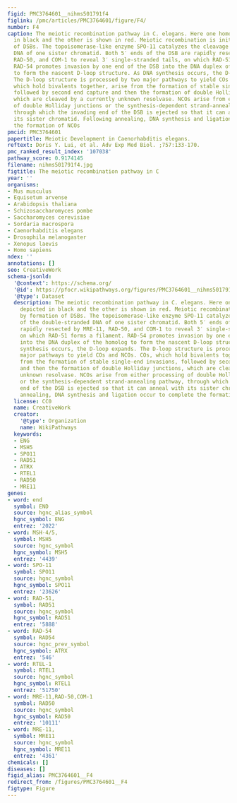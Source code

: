 ```yaml
---
figid: PMC3764601__nihms501791f4
figlink: /pmc/articles/PMC3764601/figure/F4/
number: F4
caption: The meiotic recombination pathway in C. elegans. Here one homolog is depicted
  in black and the other is shown in red. Meiotic recombination is initiated by formation
  of DSBs. The topoisomerase-like enzyme SPO-11 catalyzes the cleavage of the double-stranded
  DNA of one sister chromatid. Both 5′ ends of the DSB are rapidly resected by MRE-11,
  RAD-50, and COM-1 to reveal 3′ single-stranded tails, on which RAD-51 forms a filament.
  RAD-54 promotes invasion by one end of the DSB into the DNA duplex of the homolog
  to form the nascent D-loop structure. As DNA synthesis occurs, the D-loop expands.
  The D-loop structure is processed by two major pathways to yield COs and NCOs. COs,
  which hold bivalents together, arise from the formation of stable single-end invasions,
  followed by second end capture and then the formation of double Holliday junctions,
  which are cleaved by a currently unknown resolvase. NCOs arise from either processing
  of double Holliday junctions or the synthesis-dependent strand-annealing pathway,
  through which the invading end of the DSB is ejected so that it can anneal with
  its sister chromatid. Following annealing, DNA synthesis and ligation occur to complete
  the formation of NCOs
pmcid: PMC3764601
papertitle: Meiotic Development in Caenorhabditis elegans.
reftext: Doris Y. Lui, et al. Adv Exp Med Biol. ;757:133-170.
pmc_ranked_result_index: '107038'
pathway_score: 0.9174145
filename: nihms501791f4.jpg
figtitle: The meiotic recombination pathway in C
year: ''
organisms:
- Mus musculus
- Equisetum arvense
- Arabidopsis thaliana
- Schizosaccharomyces pombe
- Saccharomyces cerevisiae
- Sordaria macrospora
- Caenorhabditis elegans
- Drosophila melanogaster
- Xenopus laevis
- Homo sapiens
ndex: ''
annotations: []
seo: CreativeWork
schema-jsonld:
  '@context': https://schema.org/
  '@id': https://pfocr.wikipathways.org/figures/PMC3764601__nihms501791f4.html
  '@type': Dataset
  description: The meiotic recombination pathway in C. elegans. Here one homolog is
    depicted in black and the other is shown in red. Meiotic recombination is initiated
    by formation of DSBs. The topoisomerase-like enzyme SPO-11 catalyzes the cleavage
    of the double-stranded DNA of one sister chromatid. Both 5′ ends of the DSB are
    rapidly resected by MRE-11, RAD-50, and COM-1 to reveal 3′ single-stranded tails,
    on which RAD-51 forms a filament. RAD-54 promotes invasion by one end of the DSB
    into the DNA duplex of the homolog to form the nascent D-loop structure. As DNA
    synthesis occurs, the D-loop expands. The D-loop structure is processed by two
    major pathways to yield COs and NCOs. COs, which hold bivalents together, arise
    from the formation of stable single-end invasions, followed by second end capture
    and then the formation of double Holliday junctions, which are cleaved by a currently
    unknown resolvase. NCOs arise from either processing of double Holliday junctions
    or the synthesis-dependent strand-annealing pathway, through which the invading
    end of the DSB is ejected so that it can anneal with its sister chromatid. Following
    annealing, DNA synthesis and ligation occur to complete the formation of NCOs
  license: CC0
  name: CreativeWork
  creator:
    '@type': Organization
    name: WikiPathways
  keywords:
  - ENG
  - MSH5
  - SPO11
  - RAD51
  - ATRX
  - RTEL1
  - RAD50
  - MRE11
genes:
- word: end
  symbol: END
  source: hgnc_alias_symbol
  hgnc_symbol: ENG
  entrez: '2022'
- word: MSH-4/5,
  symbol: MSH5
  source: hgnc_symbol
  hgnc_symbol: MSH5
  entrez: '4439'
- word: SPO-11
  symbol: SPO11
  source: hgnc_symbol
  hgnc_symbol: SPO11
  entrez: '23626'
- word: RAD-51,
  symbol: RAD51
  source: hgnc_symbol
  hgnc_symbol: RAD51
  entrez: '5888'
- word: RAD-54
  symbol: RAD54
  source: hgnc_prev_symbol
  hgnc_symbol: ATRX
  entrez: '546'
- word: RTEL-1
  symbol: RTEL1
  source: hgnc_symbol
  hgnc_symbol: RTEL1
  entrez: '51750'
- word: MRE-11,RAD-50,COM-1
  symbol: RAD50
  source: hgnc_symbol
  hgnc_symbol: RAD50
  entrez: '10111'
- word: MRE-11,
  symbol: MRE11
  source: hgnc_symbol
  hgnc_symbol: MRE11
  entrez: '4361'
chemicals: []
diseases: []
figid_alias: PMC3764601__F4
redirect_from: /figures/PMC3764601__F4
figtype: Figure
---
```

